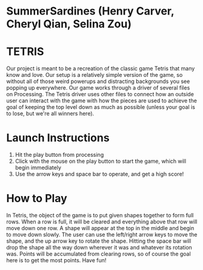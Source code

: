 # SummerSardines (Henry Carver, Cheryl Qian, Selina Zou)

# TETRIS

Our project is meant to be a recreation of the classic game Tetris that many know and love. Our setup is a relatively simple version of the game, so without all of those weird powerups and distracting backgrounds you see popping up everywhere.
Our game works through a driver of several files on Processing. The Tetris driver uses other files to connect how an outside user can interact with the game with how the pieces are used to achieve the goal of keeping the top level down as much as possible (unless your goal is to lose, but we're all winners here). 

# Launch Instructions
1. Hit the play button from processing
2. Click with the mouse on the play button to start the game, which will begin immediately
3. Use the arrow keys and space bar to operate, and get a high score!

# How to Play
In Tetris, the object of the game is to put given shapes together to form full rows. When a row is full, it will be cleared and everything above that row will move down one row. A shape will appear at the top in the middle and begin to move down slowly. The user can use the left/right arrow keys to move the shape, and the up arrow key to rotate the shape. Hitting the space bar will drop the shape all the way down wherever it was and whatever its rotation was. Points will be accumulated from clearing rows, so of course the goal here is to get the most points. Have fun!
